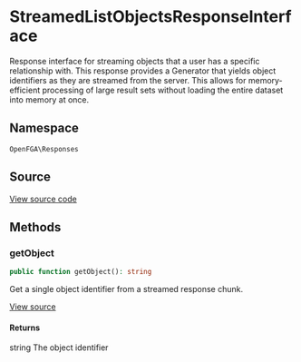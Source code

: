# StreamedListObjectsResponseInterface

Response interface for streaming objects that a user has a specific relationship with. This response provides a Generator that yields object identifiers as they are streamed from the server. This allows for memory-efficient processing of large result sets without loading the entire dataset into memory at once.

## Namespace
`OpenFGA\Responses`

## Source
[View source code](https://github.com/evansims/openfga-php/blob/main/src/Responses/StreamedListObjectsResponseInterface.php)




## Methods
### getObject


```php
public function getObject(): string
```

Get a single object identifier from a streamed response chunk.

[View source](https://github.com/evansims/openfga-php/blob/main/src/Responses/StreamedListObjectsResponseInterface.php#L53)


#### Returns
string
 The object identifier

